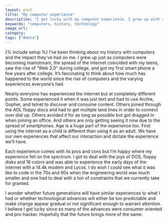 ```yaml
---
layout: post
title: "My computer experience"
description: "I got lucky with my computer experience. I grew up with computers, saw the internet as a teen, and got a smartphone after college. I wonder whether future generations will have the same experience."
keywords: "computers, history, technology"
image_url:
category:
tags: ["#meta"]
---
```

{% include setup %}
I’ve been thinking about my history with computers and the impact they’ve had on me. I grew up just as computers were becoming mainstream, the spread of the internet coincided with my teens, saw the rise of “Web 2.0” during college, and got my first smart phone a few years after college. It’s fascinating to think about how much has happened to the world since the rise of computers and the varying experiences everyone’s had.

Nearly everyone has experienced the internet but at completely different points. Some experienced it when it was just text and had to use Archie, Gopher, and telnet to discover and consume content. Others joined through the AOL floppy discs and had to get multiple land lines in order to connect over dial up. Others avoided it for as long as possible but got dragged in when joining an office. And others are only getting seeing it now due to the spread of smartphones. Age is a huge part of the experience too. First using the internet as a child is different than using it as an adult. We have our own experiences that affect our interaction and dictate the experience we’ll have.

Each experience comes with its pros and cons but I’m happy where my experience fell on the spectrum. I got to deal with the joys of DOS, floppy disks and 16 colors and was able to experience the early days of the internet with a 14.4k modem and Lycos. I do wish I could see what it was like to code in the 70s and 80s when the engineering world was much smaller and one had to deal with a ton of constraints that we currently take for granted.

I wonder whether future generations will have similar experiences to what I had or whether technological advances will either be too predictable and make change appear gradual or not significant enough to warrant attention. I believe I got lucky since so many of the advances were consumer oriented and pro-hacker. Hopefully that the future brings more of the same.
